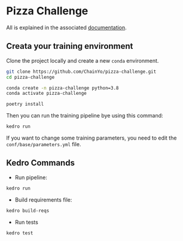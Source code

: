 # Pizza Challenge

All is explained in the associated [documentation]().

## Creata your training environment

Clone the project locally and create a new `conda` environment.

```bash
git clone https://github.com/ChainYo/pizza-challenge.git
cd pizza-challenge

conda create -n pizza-challenge python=3.8
conda activate pizza-challenge

poetry install
```

Then you can run the training pipeline bye using this command:

```bash
kedro run
```

If you want to change some training parameters, you need to edit the `conf/base/parameters.yml` file.


## Kedro Commands

- Run pipeline: 

```bash
kedro run
```

- Build requirements file:

```bash
kedro build-reqs
```

- Run tests

```bash
kedro test
```
